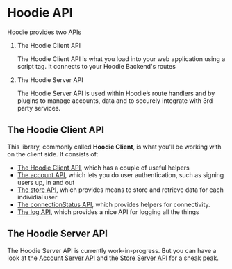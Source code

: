 Hoodie API
==========

Hoodie provides two APIs

1.  The Hoodie Client API

    The Hoodie Client API is what you load into your web application
    using a script tag. It connects to your Hoodie Backend's routes

2.  The Hoodie Server API

    The Hoodie Server API is used within Hoodie’s route handlers and by
    plugins to manage accounts, data and to securely integrate with 3rd
    party services.

The Hoodie Client API
---------------------

This library, commonly called **Hoodie Client**, is what you'll be
working with on the client side. It consists of:

-   [The Hoodie Client API](client/hoodie.html), which has a couple of
    useful helpers
-   [The account API](client/hoodie.account.html), which lets you do
    user authentication, such as signing users up, in and out
-   [The store API](client/hoodie.store.html), which provides means to
    store and retrieve data for each individial user
-   [The connectionStatus API](client/hoodie.connection-status.html),
    which provides helpers for connectivity.
-   [The log API](client/hoodie.log.html), which provides a nice API for
    logging all the things

The Hoodie Server API
---------------------

The Hoodie Server API is currently work-in-progress. But you can have a
look at the [Account Server
API](https://github.com/hoodiehq/hoodie-account-server-api) and the
[Store Server API](https://github.com/hoodiehq/hoodie-store-server-api)
for a sneak peak.
